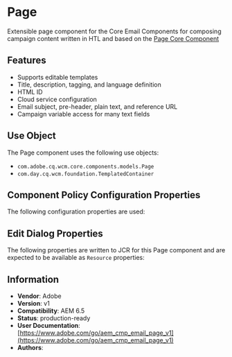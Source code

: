 <!--
Copyright 2021 Adobe

Licensed under the Apache License, Version 2.0 (the "License");
you may not use this file except in compliance with the License.
You may obtain a copy of the License at

    http://www.apache.org/licenses/LICENSE-2.0

Unless required by applicable law or agreed to in writing, software
distributed under the License is distributed on an "AS IS" BASIS,
WITHOUT WARRANTIES OR CONDITIONS OF ANY KIND, either express or implied.
See the License for the specific language governing permissions and
limitations under the License.
-->
# Page
Extensible page component for the Core Email Components for composing campaign content written in HTL and based on the [Page Core Component](https://github.com/adobe/aem-core-wcm-components/blob/main/content/src/content/jcr_root/apps/core/wcm/components/page/v3/page/README.md)

## Features
* Supports editable templates
* Title, description, tagging, and language definition
* HTML ID
* Cloud service configuration
* Email subject, pre-header, plain text, and reference URL
* Campaign variable access for many text fields

## Use Object
The Page component uses the following use objects:

* `com.adobe.cq.wcm.core.components.models.Page`
* `com.day.cq.wcm.foundation.TemplatedContainer`

## Component Policy Configuration Properties
The following configuration properties are used:

## Edit Dialog Properties
The following properties are written to JCR for this Page component and are expected to be available as `Resource` properties:

## Information
* **Vendor**: Adobe
* **Version**: v1
* **Compatibility**: AEM 6.5
* **Status**: production-ready
* **User Documentation**: [https://www.adobe.com/go/aem_cmp_email_page_v1](https://www.adobe.com/go/aem_cmp_email_page_v1)
* **Authors**: 
